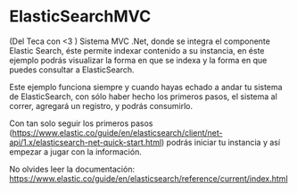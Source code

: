 # ElasticSearchMVC
(Del Teca con <3 )
Sistema MVC .Net, donde se integra el componente Elastic Search, éste permite indexar contenido a su instancia, en éste ejemplo podrás visualizar la forma en que se indexa y la forma en que puedes consultar a ElasticSearch.

Este ejemplo funciona siempre y cuando hayas echado a andar tu sistema de ElasticSearch, con sólo haber hecho los primeros pasos, el sistema al correr, agregará un registro, y podrás consumirlo.

Con tan solo seguir los primeros pasos (https://www.elastic.co/guide/en/elasticsearch/client/net-api/1.x/elasticsearch-net-quick-start.html) podrás iniciar tu instancia y así empezar a jugar con la información.

No olvides leer la documentación:
https://www.elastic.co/guide/en/elasticsearch/reference/current/index.html
